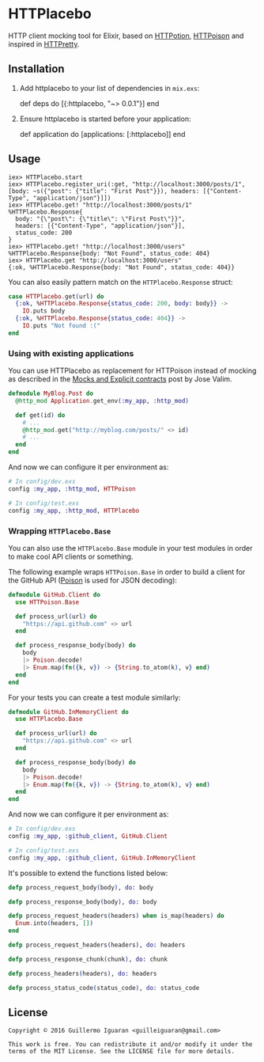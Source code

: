 # HTTPlacebo

HTTP client mocking tool for Elixir, based on [HTTPotion](https://github.com/myfreeweb/httpotion), [HTTPoison](https://github.com/edgurgel/httpoison) and inspired in [HTTPretty](https://github.com/gabrielfalcao/HTTPretty).

## Installation

  1. Add httplacebo to your list of dependencies in `mix.exs`:

        def deps do
          [{:httplacebo, "~> 0.0.1"}]
        end

  2. Ensure httplacebo is started before your application:

        def application do
          [applications: [:httplacebo]]
        end

## Usage

```iex
iex> HTTPlacebo.start
iex> HTTPlacebo.register_uri(:get, "http://localhost:3000/posts/1", [body: ~s({"post": {"title": "First Post"}}), headers: [{"Content-Type", "application/json"}]])
iex> HTTPlacebo.get! "http://localhost:3000/posts/1"
%HTTPlacebo.Response{
  body: "{\"post\": {\"title\": \"First Post\"}}",
  headers: [{"Content-Type", "application/json"}],
  status_code: 200
}
iex> HTTPlacebo.get! "http://localhost:3000/users"
%HTTPlacebo.Response{body: "Not Found", status_code: 404}
iex> HTTPlacebo.get "http://localhost:3000/users"
{:ok, %HTTPlacebo.Response{body: "Not Found", status_code: 404}}
```

You can also easily pattern match on the `HTTPlacebo.Response` struct:

```elixir
case HTTPlacebo.get(url) do
  {:ok, %HTTPlacebo.Response{status_code: 200, body: body}} ->
    IO.puts body
  {:ok, %HTTPlacebo.Response{status_code: 404}} ->
    IO.puts "Not found :("
end
```

### Using with existing applications

You can use HTTPlacebo as replacement for HTTPoison instead of mocking as described in the [Mocks and Explicit contracts](http://blog.plataformatec.com.br/2015/10/mocks-and-explicit-contracts/) post by Jose Valim.

```elixir
defmodule MyBlog.Post do
  @http_mod Application.get_env(:my_app, :http_mod)

  def get(id) do
    # ...
    @http_mod.get("http://myblog.com/posts/" <> id)
    # ...
  end
end
```

And now we can configure it per environment as:

```elixir
# In config/dev.exs
config :my_app, :http_mod, HTTPoison

# In config/test.exs
config :my_app, :http_mod, HTTPlacebo
```

### Wrapping `HTTPlacebo.Base`

You can also use the `HTTPlacebo.Base` module in your test modules in order to
make cool API clients or something.

The following example wraps `HTTPoison.Base` in order to build a client for the GitHub API
([Poison](https://github.com/devinus/poison) is used for JSON decoding):

```elixir
defmodule GitHub.Client do
  use HTTPoison.Base

  def process_url(url) do
    "https://api.github.com" <> url
  end

  def process_response_body(body) do
    body
    |> Poison.decode!
    |> Enum.map(fn({k, v}) -> {String.to_atom(k), v} end)
  end
end
```

For your tests you can create a test module similarly:

```elixir
defmodule GitHub.InMemoryClient do
  use HTTPlacebo.Base

  def process_url(url) do
    "https://api.github.com" <> url
  end

  def process_response_body(body) do
    body
    |> Poison.decode!
    |> Enum.map(fn({k, v}) -> {String.to_atom(k), v} end)
  end
end
```

And now we can configure it per environment as:

```elixir
# In config/dev.exs
config :my_app, :github_client, GitHub.Client

# In config/test.exs
config :my_app, :github_client, GitHub.InMemoryClient
```

It's possible to extend the functions listed below:

```elixir
defp process_request_body(body), do: body

defp process_response_body(body), do: body

defp process_request_headers(headers) when is_map(headers) do
  Enum.into(headers, [])
end

defp process_request_headers(headers), do: headers

defp process_response_chunk(chunk), do: chunk

defp process_headers(headers), do: headers

defp process_status_code(status_code), do: status_code
```

## License

    Copyright © 2016 Guillermo Iguaran <guilleiguaran@gmail.com>

    This work is free. You can redistribute it and/or modify it under the
    terms of the MIT License. See the LICENSE file for more details.
